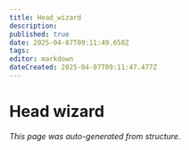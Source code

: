 ```yaml
---
title: Head_wizard
description: 
published: true
date: 2025-04-07T09:11:49.658Z
tags: 
editor: markdown
dateCreated: 2025-04-07T09:11:47.477Z
---
```


# Head wizard

*This page was auto-generated from structure.*